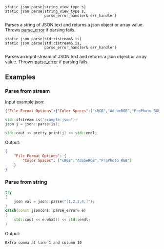     static json parse(string_view_type s)
    static json parse(string_view_type s, 
                      parse_error_handler& err_handler)
Parses a string of JSON text and returns a json object or array value. 
Throws [parse_error](parse_error.md) if parsing fails.

    static json parse(std::istream& is)
    static json parse(std::istream& is, 
                      parse_error_handler& err_handler)
Parses an input stream of JSON text and returns a json object or array value. 
Throws [parse_error](parse_error.md) if parsing fails.

## Examples

### Parse from stream

Input example.json:

```json
{"File Format Options":{"Color Spaces":["sRGB","AdobeRGB","ProPhoto RGB"]}}
```

```c++
std::ifstream is("example.json");
json j = json::parse(is);

std::cout << pretty_print(j) << std::endl;
```

Output:

```json
{
    "File Format Options": {
        "Color Spaces": ["sRGB","AdobeRGB","ProPhoto RGB"]
    }
}
```

### Parse from string

```c++
try 
{
    json val = json::parse("[1,2,3,4,]");
} 
catch(const jsoncons::parse_error& e) 
{
    std::cout << e.what() << std::endl;
}
```
Output:
```
Extra comma at line 1 and column 10
```



